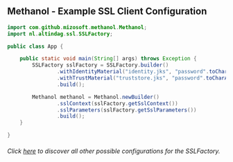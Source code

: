 ## Methanol - Example SSL Client Configuration

```java
import com.github.mizosoft.methanol.Methanol;
import nl.altindag.ssl.SSLFactory;

public class App {

    public static void main(String[] args) throws Exception {
        SSLFactory sslFactory = SSLFactory.builder()
                .withIdentityMaterial("identity.jks", "password".toCharArray())
                .withTrustMaterial("truststore.jks", "password".toCharArray())
                .build();

        Methanol methanol = Methanol.newBuilder()
                .sslContext(sslFactory.getSslContext())
                .sslParameters(sslFactory.getSslParameters())
                .build();
    }

}
```
###### Click [here](../usage.html) to discover all other possible configurations for the SSLFactory.